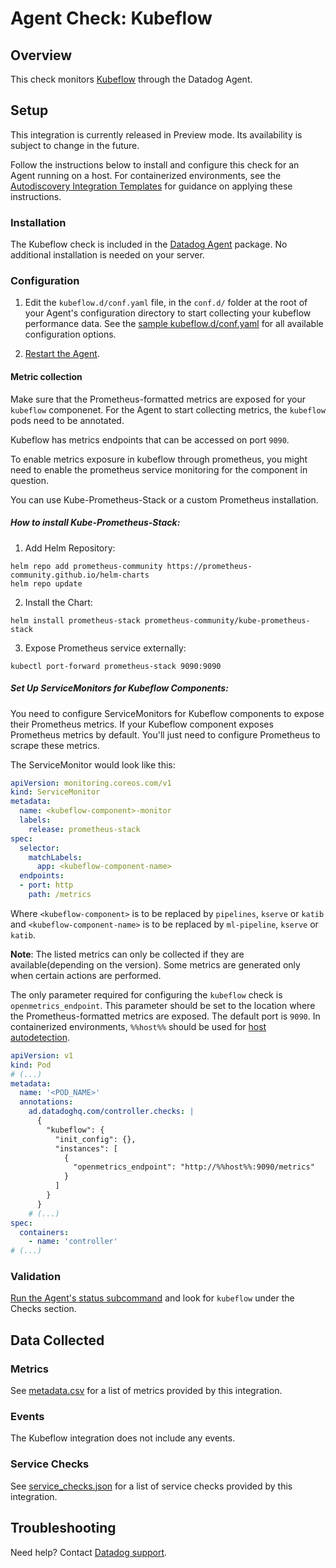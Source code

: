 # Agent Check: Kubeflow

## Overview

This check monitors [Kubeflow][1] through the Datadog Agent. 


## Setup

<div class="alert alert-warning">
This integration is currently released in Preview mode. Its availability is subject to change in the future. 
</div>

Follow the instructions below to install and configure this check for an Agent running on a host. For containerized environments, see the [Autodiscovery Integration Templates][3] for guidance on applying these instructions.

### Installation

The Kubeflow check is included in the [Datadog Agent][2] package.
No additional installation is needed on your server.

### Configuration

1. Edit the `kubeflow.d/conf.yaml` file, in the `conf.d/` folder at the root of your Agent's configuration directory to start collecting your kubeflow performance data. See the [sample kubeflow.d/conf.yaml][4] for all available configuration options.

2. [Restart the Agent][5].

#### Metric collection

Make sure that the Prometheus-formatted metrics are exposed for your `kubeflow` componenet. 
For the Agent to start collecting metrics, the `kubeflow` pods need to be annotated.

Kubeflow has metrics endpoints that can be accessed on port `9090`. 

To enable metrics exposure in kubeflow through prometheus, you might need to enable the prometheus service monitoring for the component in question.

You can use Kube-Prometheus-Stack or a custom Prometheus installation.

##### How to install Kube-Prometheus-Stack:
1. Add Helm Repository:
```
helm repo add prometheus-community https://prometheus-community.github.io/helm-charts
helm repo update
```

2. Install the Chart:
```
helm install prometheus-stack prometheus-community/kube-prometheus-stack
```

3. Expose Prometheus service externally:
```
kubectl port-forward prometheus-stack 9090:9090
```
##### Set Up ServiceMonitors for Kubeflow Components:

You need to configure ServiceMonitors for Kubeflow components to expose their Prometheus metrics.
If your Kubeflow component exposes Prometheus metrics by default. You'll just need to configure Prometheus to scrape these metrics.

The ServiceMonitor would look like this:

```yaml
apiVersion: monitoring.coreos.com/v1
kind: ServiceMonitor
metadata:
  name: <kubeflow-component>-monitor
  labels:
    release: prometheus-stack
spec:
  selector:
    matchLabels:
      app: <kubeflow-component-name>
  endpoints:
  - port: http
    path: /metrics
```

Where `<kubeflow-component>` is to be replaced by `pipelines`, `kserve` or `katib` and `<kubeflow-component-name>` is to be replaced by `ml-pipeline`, `kserve` or `katib`.


**Note**: The listed metrics can only be collected if they are available(depending on the version). Some metrics are generated only when certain actions are performed. 

The only parameter required for configuring the `kubeflow` check is `openmetrics_endpoint`. This parameter should be set to the location where the Prometheus-formatted metrics are exposed. The default port is `9090`. In containerized environments, `%%host%%` should be used for [host autodetection][3]. 

```yaml
apiVersion: v1
kind: Pod
# (...)
metadata:
  name: '<POD_NAME>'
  annotations:
    ad.datadoghq.com/controller.checks: |
      {
        "kubeflow": {
          "init_config": {},
          "instances": [
            {
              "openmetrics_endpoint": "http://%%host%%:9090/metrics"
            }
          ]
        }
      }
    # (...)
spec:
  containers:
    - name: 'controller'
# (...)
```

### Validation

[Run the Agent's status subcommand][6] and look for `kubeflow` under the Checks section.

## Data Collected

### Metrics

See [metadata.csv][7] for a list of metrics provided by this integration.

### Events

The Kubeflow integration does not include any events.

### Service Checks

See [service_checks.json][8] for a list of service checks provided by this integration.

## Troubleshooting

Need help? Contact [Datadog support][9].


[1]: https://docs.datadoghq.com/integrations/kubeflow/
[2]: /account/settings/agent/latest
[3]: https://docs.datadoghq.com/agent/kubernetes/integrations/
[4]: https://github.com/DataDog/integrations-core/blob/master/kubeflow/datadog_checks/kubeflow/data/conf.yaml.example
[5]: https://docs.datadoghq.com/agent/guide/agent-commands/#start-stop-and-restart-the-agent
[6]: https://docs.datadoghq.com/agent/guide/agent-commands/#agent-status-and-information
[7]: https://github.com/DataDog/integrations-core/blob/master/kubeflow/metadata.csv
[8]: https://github.com/DataDog/integrations-core/blob/master/kubeflow/assets/service_checks.json
[9]: https://docs.datadoghq.com/help/
